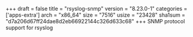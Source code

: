 +++
draft = false
title = "rsyslog-snmp"
version = "8.23.0-1"
categories = ['apps-extra']
arch = "x86_64"
size = "7516"
usize = "23428"
sha1sum = "d7a206d67ff24dae8d2eb66922144c326d633c68"
+++
SNMP protocol support for rsyslog